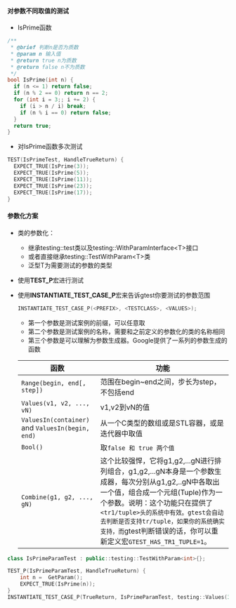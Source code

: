 #### 对参数不同取值的测试

- IsPrime函数

```cpp
/**
 * @brief 判断n是否为质数
 * @param n 输入值
 * @return true n为质数
 * @return false n不为质数
 */
bool IsPrime(int n) {
  if (n <= 1) return false;
  if (n % 2 == 0) return n == 2;
  for (int i = 3;; i += 2) {
    if (i > n / i) break;
    if (n % i == 0) return false;
  }
  return true;
}
```

- 对IsPrime函数多次测试

```cpp
TEST(IsPrimeTest, HandleTrueReturn) {
  EXPECT_TRUE(IsPrime(3));
  EXPECT_TRUE(IsPrime(5));
  EXPECT_TRUE(IsPrime(11));
  EXPECT_TRUE(IsPrime(23));
  EXPECT_TRUE(IsPrime(17));
}
```

#### 参数化方案

- 类的参数化：

  - 继承testing::test类以及testing::WithParamInterface\<T>接口
  - 或者直接继承testing::TestWithParam\<T>类
  - 泛型T为需要测试的参数的类型

- 使用**TEST_P**宏进行测试

- 使用**INSTANTIATE_TEST_CASE_P**宏来告诉gtest你要测试的参数范围

  ```cpp
  INSTANTIATE_TEST_CASE_P(<PREFIX>, <TESTCLASS>, <VALUES>);
  ```

  - 第一个参数是测试案例的前缀，可以任意取
  - 第二个参数是测试案例的名称，需要和之前定义的参数化的类的名称相同
  - 第三个参数是可以理解为参数生成器。Google提供了一系列的参数生成的函数

  | 函数                                             | 功能                                                         |
  | ------------------------------------------------ | ------------------------------------------------------------ |
  | `Range(begin, end[, step])`                      | 范围在begin~end之间，步长为step，不包括end                   |
  | `Values(v1, v2, ..., vN)`                        | v1,v2到vN的值                                                |
  | `ValuesIn(container)` and `ValuesIn(begin, end)` | 从一个C类型的数组或是STL容器，或是迭代器中取值               |
  | `Bool()`                                         | 取`false 和 true 两个值`                                     |
  | `Combine(g1, g2, ..., gN)`                       | 这个比较强悍，它将g1,g2,...gN进行排列组合，g1,g2,...gN本身是一个参数生成器，每次分别从g1,g2,..gN中各取出一个值，组合成一个元组(Tuple)作为一个参数。说明：这个功能只在提供了`<tr1/tuple>头的系统中有效。gtest会自动去判断是否支持tr/tuple，如果你的系统确实支持，而`gtest判断错误的话，你可以重新定义宏`GTEST_HAS_TR1_TUPLE=1`。 |

```cpp
class IsPrimeParamTest : public::testing::TestWithParam<int>{};

TEST_P(IsPrimeParamTest, HandleTrueReturn) {
    int n =  GetParam();
    EXPECT_TRUE(IsPrime(n));
}
INSTANTIATE_TEST_CASE_P(TrueReturn, IsPrimeParamTest, testing::Values(3, 5, 11, 23, 17));
```

